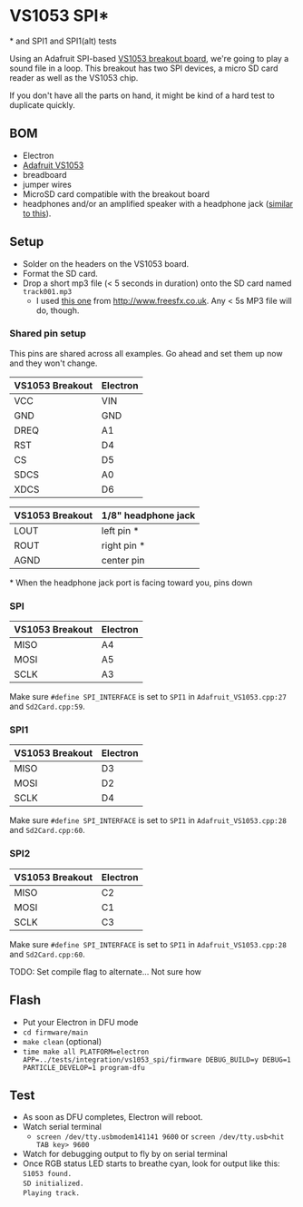 # VS1053 SPI*

\* and SPI1 and SPI1(alt) tests

Using an Adafruit SPI-based [VS1053 breakout board](https://www.adafruit.com/products/1381), we're going to play a sound file in a loop. This breakout has two SPI devices,
a micro SD card reader as well as the VS1053 chip.

If you don't have all the parts on hand, it might be kind of a hard test to duplicate
quickly.

## BOM

* Electron
* [Adafruit VS1053](https://www.adafruit.com/products/1381)
* breadboard
* jumper wires
* MicroSD card compatible with the breakout board
* headphones and/or an amplified speaker with a headphone jack ([similar to this](http://www.amazon.com/X-Mini-XAM4-B-Portable-Capsule-Speaker/dp/B001UEBN42/)).

## Setup

* Solder on the headers on the VS1053 board.
* Format the SD card.
* Drop a short mp3 file (< 5 seconds in duration) onto the SD card named `track001.mp3`
  * I used [this one](http://www.freesfx.co.uk/download/?type=mp3&id=6368) from http://www.freesfx.co.uk. Any < 5s MP3 file will do, though.

### Shared pin setup

This pins are shared across all examples. Go ahead and set them up now and they
won't change.

| VS1053 Breakout | Electron |
| :--- | :-- |
| VCC  | VIN |
| GND  | GND |
| DREQ | A1  |
| RST  | D4  |
| CS   | D5  |
| SDCS | A0  |
| XDCS | D6  |

| VS1053 Breakout | 1/8" headphone jack |
| :--------- | :------------ |
| LOUT       | left pin *    |
| ROUT       | right pin *   |
| AGND       | center pin    |
\* When the headphone jack port is facing toward you, pins down

### SPI

| VS1053 Breakout | Electron |
| :--- | :- |
| MISO | A4 |
| MOSI | A5 |
| SCLK | A3 |

Make sure `#define SPI_INTERFACE` is set to `SPI1` in `Adafruit_VS1053.cpp:27`
and `Sd2Card.cpp:59`.

### SPI1

| VS1053 Breakout | Electron |
| :--- | :- |
| MISO | D3 |
| MOSI | D2 |
| SCLK | D4 |

Make sure `#define SPI_INTERFACE` is set to `SPI1` in `Adafruit_VS1053.cpp:28`
and `Sd2Card.cpp:60`.

### SPI2

| VS1053 Breakout | Electron |
| :--- | :- |
| MISO | C2 |
| MOSI | C1 |
| SCLK | C3 |

Make sure `#define SPI_INTERFACE` is set to `SPI1` in `Adafruit_VS1053.cpp:28`
and `Sd2Card.cpp:60`.

TODO: Set compile flag to alternate... Not sure how

## Flash

* Put your Electron in DFU mode
* `cd firmware/main`
* `make clean` (optional)
* `time make all PLATFORM=electron APP=../tests/integration/vs1053_spi/firmware DEBUG_BUILD=y DEBUG=1 PARTICLE_DEVELOP=1 program-dfu`

## Test

* As soon as DFU completes, Electron will reboot.
* Watch serial terminal
    * `screen /dev/tty.usbmodem141141 9600` or `screen /dev/tty.usb<hit TAB key> 9600`
* Watch for debugging output to fly by on serial terminal
* Once RGB status LED starts to breathe cyan, look for output like this:
  <br>`S1053 found.`
  <br>`SD initialized.`
  <br>`Playing track.`

